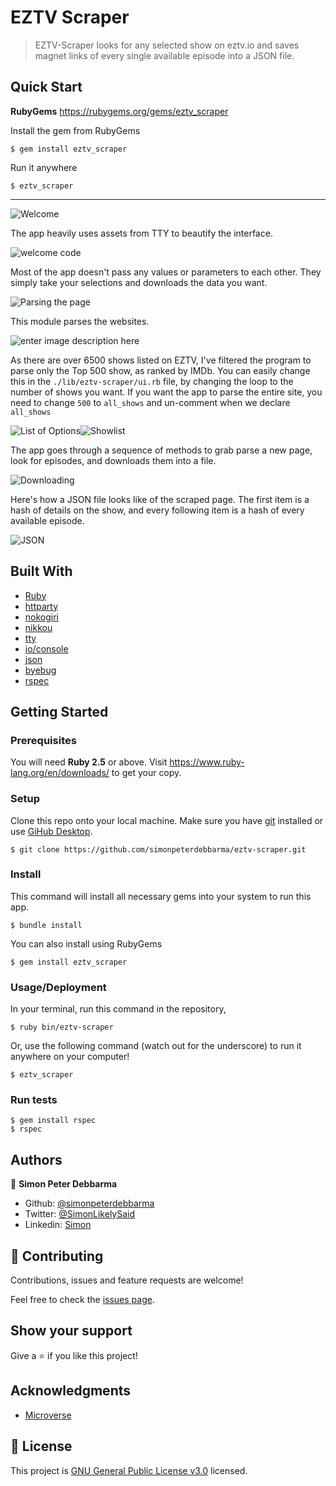 # EZTV Scraper

> EZTV-Scraper looks for any selected show on eztv.io and saves magnet links of every single available episode  into a JSON file.

## Quick Start

**RubyGems**
https://rubygems.org/gems/eztv_scraper

Install the gem from RubyGems
```
$ gem install eztv_scraper
```

Run it anywhere
```
$ eztv_scraper
```

---

![Welcome](https://imgur.com/rhkE4jp.png)

The app heavily uses assets from TTY to beautify the interface.

![welcome code](https://imgur.com/EGjUZD7.png)

Most of the app doesn't pass any values or parameters to each other. They simply take your selections and downloads the data you want.

![Parsing the page](https://imgur.com/YdQC0Iu.png)

This module parses the websites.

![enter image description here](https://imgur.com/NXXTvhZ.png)

As there are over 6500 shows listed on EZTV, I've filtered the program to parse only the Top 500 show, as ranked by IMDb. You can easily change this in the `./lib/eztv-scraper/ui.rb` file, by changing the loop to the number of shows you want. If you want the app to parse the entire site, you need to change `500` to `all_shows`  and un-comment when we declare `all_shows`

![List of Options](https://imgur.com/MHlgxy1.png)![Showlist](https://imgur.com/qfPEPb7.png)

The app goes through a sequence of methods to grab parse a new page, look for episodes, and downloads them into a file.

![Downloading](https://imgur.com/IMB9mgL.png)

Here's how a JSON file looks like of the scraped page. The first item is a hash of details on the show, and every following item is a hash of every available episode.

![JSON](https://imgur.com/G99jav0.png)



## Built With

- [Ruby](https://www.ruby-lang.org/en/)
- [httparty](https://github.com/jnunemaker/httparty)
- [nokogiri](https://nokogiri.org/)
- [nikkou](https://github.com/tombenner/nikkou)
- [tty](https://ttytoolkit.org)
- [io/console](https://github.com/ruby/io-console)
- [json](https://rubygems.org/gems/json/versions/1.8.3)
- [byebug](https://github.com/deivid-rodriguez/byebug)
- [rspec](https://github.com/rspec/rspec)

## Getting Started


### Prerequisites
You will need **Ruby 2.5** or above.
Visit https://www.ruby-lang.org/en/downloads/ to get your copy.

### Setup
Clone this repo onto your local machine. Make sure you have [git](https://git-scm.com/) installed or use [GiHub Desktop](https://desktop.github.com/).
```
$ git clone https://github.com/simonpeterdebbarma/eztv-scraper.git
```

### Install
This command will install all necessary gems into your system to run this app.
```
$ bundle install
```

You can also install using RubyGems
```
$ gem install eztv_scraper
```

### Usage/Deployment
In your terminal, run this command in the repository,
```
$ ruby bin/eztv-scraper
```

Or, use the following command (watch out for the underscore) to run it anywhere on your computer!
```
$ eztv_scraper
```


### Run tests
```
$ gem install rspec
$ rspec
```

## Authors

👤 **Simon Peter Debbarma**

- Github: [@simonpeterdebbarma](https://github.com/simonpeterdebbarma)
- Twitter: [@SimonLikelySaid](https://twitter.com/SimonLikelySaid)
- Linkedin: [Simon](https://www.linkedin.com/in/simon-peter-debbarma/)

## 🤝 Contributing

Contributions, issues and feature requests are welcome!

Feel free to check the [issues page](issues/).

## Show your support

Give a ⭐️ if you like this project!

## Acknowledgments

- [Microverse](https://www.microverse.org/)

## 📝 License

This project is [GNU General Public License v3.0](https://www.gnu.org/licenses/gpl-3.0.en.html) licensed.

